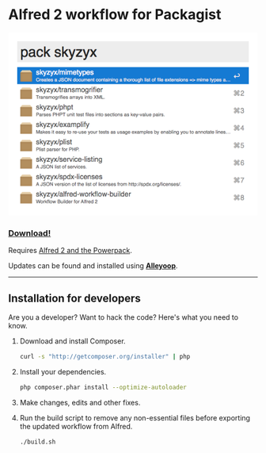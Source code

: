 # Alfred 2 workflow for Packagist

<div><img src="screenshot.png"></div>

### [Download!](https://github.com/skyzyx/packagist.alfredworkflow/raw/master/packagist.alfredworkflow)
Requires [Alfred 2 and the Powerpack](http://www.alfredapp.com/powerpack/).

Updates can be found and installed using **[Alleyoop](http://alfred.daniel.sh/Workflows/Alleyoop.alfredworkflow)**.

----

## Installation for developers

Are you a developer? Want to hack the code? Here's what you need to know.

1. Download and install Composer.

	```bash
	curl -s "http://getcomposer.org/installer" | php
	```

2. Install your dependencies.

	```bash
	php composer.phar install --optimize-autoloader
	```

3. Make changes, edits and other fixes.

4. Run the build script to remove any non-essential files before exporting the updated workflow from Alfred.

	```bash
	./build.sh
	```
